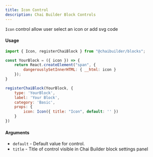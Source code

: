 ```yaml
---
title: Icon Control
description: Chai Builder Block Controls
---
```


`Icon` control allow user select an icon or add svg code

#### Usage

```js
import { Icon, registerChaiBlock } from "@chaibuilder/blocks";

const YourBlock = ({ icon }) => {
    return React.createElement("span", {
        dangerouslySetInnerHTML: { __html: icon }
    });
}

registerChaiBlock(YourBlock, {
    type: 'YourBlock',
    label: 'Your Block',
    category: 'Basic',
    props: {
        icon: Icon({ title: "Icon", default: '' })
    }
})

```


#### Arguments

- `default` - Default value for control.
- `title` - Title of control visible in Chai Builder block settings panel